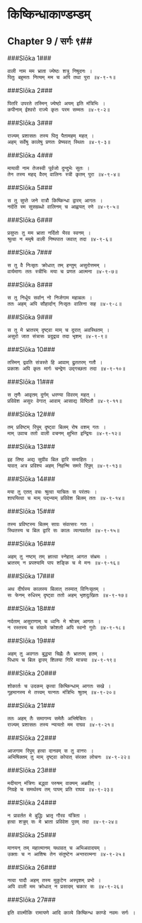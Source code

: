 किष्किन्धाकाण्डम्डम्
===============================


## Chapter 9  / सर्गः ९##


###Slōka 1###


    वाली नाम मम भ्राता ज्येष्ठः शत्रु निषूदनः ।
    पितुः बहुमतः नित्यम् मम च अपि तथा पुरा ॥४-९-१॥


###Slōka 2###


    पितरि उपरते तस्मिन् ज्येष्ठो अयम् इति मंत्रिभिः ।
    कपीनाम् ईश्वरो राज्ये कृतः परम सम्मतः ॥४-९-२॥


###Slōka 3###


    राज्यम् प्रशासतः तस्य पितृ पैतामहम् महत् ।
    अहम् सर्वेषु कालेषु प्रणतः प्रेष्यवत् स्थितः ॥४-९-३॥


###Slōka 4###


    मायावी नाम तेजस्वी पूर्वजो दुन्दुभेः सुतः ।
    तेन तस्य महद् वैरम् वालिनः स्त्री कृतम् पुरा ॥४-९-४॥


###Slōka 5###


    स तु सुप्ते जने रात्रौ किष्किन्धा द्वारम् आगतः ।
    नर्दति स्म सुसम्रब्धो वालिनम् च आह्वयत् रणे ॥४-९-५॥


###Slōka 6###


    प्रसुप्तः तु मम भ्राता नर्दितो भैरव स्वनम् ।
    श्रुत्वा न ममृषे वाली निष्पपात जवात् तदा ॥४-९-६॥


###Slōka 7###


    स तु वै निःसृतः क्रोधात् तम् हन्तुम् असुरोत्तमम् ।
    वार्यमाणः ततः स्त्रीभिः मया च प्रणत आत्मना ॥४-९-७॥


###Slōka 8###


    स तु निर्धूय सर्वान् नो निर्जगाम महाबलः ।
    ततः अहम् अपि सौहार्दान् निःसृतः वालिना सह ॥४-९-८॥


###Slōka 9###


    स तु मे भ्रातरम् दृष्ट्वा माम् च दूरात् अवस्थितम् ।
    असुरो जात संत्रासः प्रदुद्राव तदा भृशम् ॥४-९-९॥


###Slōka 10###


    तस्मिन् द्रवति संत्रस्ते हि आवाम् द्रुततरम् गतौ ।
    प्रकाशः अपि कृतः मार्गः चन्द्रेण उद्गच्छता तदा ॥४-९-१०॥


###Slōka 11###


    स तृणैः आवृतम् दुर्गम् धरण्या विवरम् महत् ।
    प्रविवेश असुरः वेगात् आवाम् आसाद्य विष्ठितौ ॥४-९-११॥


###Slōka 12###


    तम् प्रविष्टम् रिपुम् दृष्ट्वा बिलम् रोष वशम् गतः ।
    माम् उवाच ततो वाली वचनम् क्षुभित इन्द्रियः ॥४-९-१२॥


###Slōka 13###


    इह तिष्ठ अद्य सुग्रीव बिल द्वारि समाहितः ।
    यावत् अत्र प्रविश्य अहम् निहन्मि समरे रिपुम् ॥४-९-१३॥


###Slōka 14###


    मया तु एतत् वचः श्रुत्वा याचितः स परंतपः ।
    शापयित्वा च माम् पद्भ्याम् प्रविवेश बिलम् ततः ॥४-९-१४॥


###Slōka 15###


    तस्य प्रविष्टस्य बिलम् साग्रः संवत्सरः गतः ।
    स्थितस्य च बिल द्वारि सः कालः व्यत्यवर्तत ॥४-९-१५॥


###Slōka 16###


    अहम् तु नष्टम् तम् ज्ञात्वा स्नेहात् आगत संभ्रमः ।
    भ्रातरम् न प्रपश्यामि पाप शङ्कि च मे मनः ॥४-९-१६॥


###Slōka 17###


    अथ दीर्घस्य कालस्य बिलात् तस्मात् विनिःसृतम् ।
    सः फेनम् रुधिरम् दृष्ट्वा ततो अहम् भृशदुःखितः ॥४-९-१७॥


###Slōka 18###


    नर्दताम् असुराणाम् च ध्वनिः मे श्रोत्रम् आगतः ।
    न रस्तस्य च संग्रामे क्रोशतो अपि स्वनो गुरोः ॥४-९-१८॥


###Slōka 19###


    अहम् तु अवगतः बुद्ध्या चिह्नैः तैः भ्रातरम् हतम् ।
    पिधाय च बिल द्वारम् शिलया गिरि मात्रया ॥४-९-१९॥


###Slōka 20###


    शोकार्तः च उदकम् कृत्वा किष्किन्धाम् आगतः सखे ।
    गूहमानस्य मे तत्त्वम् यत्नतः मंत्रिभिः श्रुतम् ॥४-९-२०॥


###Slōka 21###


    ततः अहम् तैः समागम्य समेतैः अभिषेचितः ।
    राज्यम् प्रशासतः तस्य न्यायतो मम राघव ॥४-९-२१॥


###Slōka 22###


    आजगाम रिपुम् हत्वा दानवम् स तु वानरः ।
    अभिषिक्तम् तु माम् दृष्ट्वा कोपात् संरक्त लोचनः ॥४-९-२२॥


###Slōka 23###


    मदीयान् मंत्रिणः बद्ध्वा परुषम् वाक्यम् अब्रवीत् ।
    निग्रहे च समर्थस्य तम् पापम् प्रति राघव ॥४-९-२३॥


###Slōka 24###


    न प्रावर्तत मे बुद्धिः भ्रातृ गौरव यंत्रिता ।
    हत्वा शत्रुम् सः मे भ्राता प्रविवेश पुरम् तदा ॥४-९-२४॥


###Slōka 25###


    मानयन् तम् महात्मानम् यथावत् च अभिअवादयम् ।
    उक्ताः च न आशिषः तेन संतुष्टेन अन्तरात्मना ॥४-९-२५॥


###Slōka 26###


    नत्वा पादौ अहम् तस्य मुकुटेन अस्पृशम् प्रभो ।
    अपि वाली मम क्रोधात् न प्रसादम् चकार सः ॥४-९-२६॥


###Slōka 27###


    इति वाल्मीकि रामायणे आदि काव्ये किष्किन्ध काण्डे नवमः सर्गः ।
    



